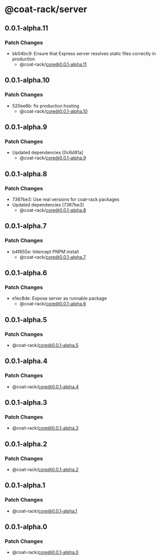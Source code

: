 # @coat-rack/server

## 0.0.1-alpha.11

### Patch Changes

- bb04bc9: Ensure that Express server resolves static files correctly in production
  - @coat-rack/core@0.0.1-alpha.11

## 0.0.1-alpha.10

### Patch Changes

- 520ee6b: fix production hosting
  - @coat-rack/core@0.0.1-alpha.10

## 0.0.1-alpha.9

### Patch Changes

- Updated dependencies [0c6d81a]
  - @coat-rack/core@0.0.1-alpha.9

## 0.0.1-alpha.8

### Patch Changes

- 7367be3: Use real versions for coat-rack packages
- Updated dependencies [7367be3]
  - @coat-rack/core@0.0.1-alpha.8

## 0.0.1-alpha.7

### Patch Changes

- b4f655e: Intercept PNPM install
  - @coat-rack/core@0.0.1-alpha.7

## 0.0.1-alpha.6

### Patch Changes

- e1ec8de: Expose server as runnable package
  - @coat-rack/core@0.0.1-alpha.6

## 0.0.1-alpha.5

### Patch Changes

- @coat-rack/core@0.0.1-alpha.5

## 0.0.1-alpha.4

### Patch Changes

- @coat-rack/core@0.0.1-alpha.4

## 0.0.1-alpha.3

### Patch Changes

- @coat-rack/core@0.0.1-alpha.3

## 0.0.1-alpha.2

### Patch Changes

- @coat-rack/core@0.0.1-alpha.2

## 0.0.1-alpha.1

### Patch Changes

- @coat-rack/core@0.0.1-alpha.1

## 0.0.1-alpha.0

### Patch Changes

- @coat-rack/core@0.0.1-alpha.0
